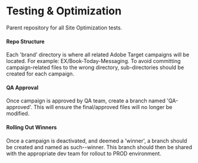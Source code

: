 # Testing & Optimization
Parent repository for all Site Optimization tests.

<h4>Repo Structure</h4>
Each 'brand' directory is where all related Adobe Target campaigns will be located. For example: EX/Book-Today-Messaging. To avoid committing campaign-related files to the wrong directory, sub-directories should be created for each campaign.

<h4>QA Approval</h4>
Once campaign is approved by QA team, create a branch named 'QA-approved'. This will ensure the final/approved files will no longer be modified.

<h4>Rolling Out Winners</h4>
Once a campaign is deactivated, and deemed a 'winner', a branch should be created and named as such--winner. This branch should then be shared with the appropriate dev team for rollout to PROD environment.
